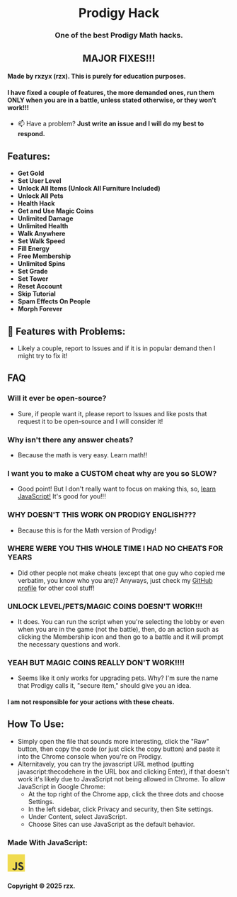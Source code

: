 <h1 align="center">Prodigy Hack</h1>
<h3 align="center">One of the best Prodigy Math hacks.</h3>
<h2 align="center">MAJOR FIXES!!!</h3>

#### Made by rxzyx (rzx). This is purely for education purposes.
#### I have fixed a couple of features, the more demanded ones, run them ONLY when you are in a battle, unless stated otherwise, or they won't work!!!
- 📫 Have a problem? **Just write an issue and I will do my best to respond.**

## Features:

- **Get Gold**
- **Set User Level**
- **Unlock All Items (Unlock All Furniture Included)**
- **Unlock All Pets**
- **Health Hack**
- **Get and Use Magic Coins**
- **Unlimited Damage**
- **Unlimited Health**
- **Walk Anywhere**
- **Set Walk Speed**
- **Fill Energy**
- **Free Membership**
- **Unlimited Spins**
- **Set Grade**
- **Set Tower**
- **Reset Account**
- **Skip Tutorial**
- **Spam Effects On People**
- **Morph Forever**
## 🤖 Features with Problems:

- Likely a couple, report to Issues and if it is in popular demand then I might try to fix it!

## FAQ

### Will it ever be open-source?

- Sure, if people want it, please report to Issues and like posts that request it to be open-source and I will consider it!

### Why isn't there any answer cheats?

- Because the math is very easy. Learn math!!

### I want you to make a CUSTOM cheat why are you so SLOW?

- Good point! But I don't really want to focus on making this, so, <a href="https://www.google.com/search?q=learn+javascript">learn JavaScript!</a> It's good for you!!!

### WHY DOESN'T THIS WORK ON PRODIGY ENGLISH???

- Because this is for the Math version of Prodigy!

### WHERE WERE YOU THIS WHOLE TIME I HAD NO CHEATS FOR YEARS

- Did other people not make cheats (except that one guy who copied me verbatim, you know who you are)? Anyways, just check my <a href="https://github.com/rxzyx">GitHub profile</a> for other cool stuff!

### UNLOCK LEVEL/PETS/MAGIC COINS DOESN'T WORK!!!

- It does. You can run the script when you're selecting the lobby or even when you are in the game (not the battle), then, do an action such as clicking the Membership icon and then go to a battle and it will prompt the necessary questions and work.

### YEAH BUT MAGIC COINS REALLY DON'T WORK!!!!

- Seems like it only works for upgrading pets. Why? I'm sure the name that Prodigy calls it, "secure item," should give you an idea.

#### I am not responsible for your actions with these cheats.

## How To Use:

- Simply open the file that sounds more interesting, click the "Raw" button, then copy the code (or just click the copy button) and paste it into the Chrome console when you're on Prodigy.
- Alternitavely, you can try the javascript URL method (putting javascript:thecodehere in the URL box and clicking Enter), if that doesn't work it's likely due to JavaScript not being allowed in Chrome. To allow JavaScript in Google Chrome:
  - At the top right of the Chrome app, click the three dots and choose Settings.
  - In the left sidebar, click Privacy and security, then Site settings.
  - Under Content, select JavaScript.
  - Choose Sites can use JavaScript as the default behavior.

<h3 align="left">Made With JavaScript:</h3>
<p align="left"> <a href="https://developer.mozilla.org/en-US/docs/Web/JavaScript" target="_blank" rel="noreferrer"> <img src="https://raw.githubusercontent.com/devicons/devicon/master/icons/javascript/javascript-original.svg" alt="javascript" width="40" height="40"/> </a> </p>

#### Copyright &copy; 2025 rzx.
